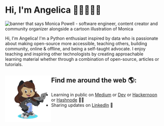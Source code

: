 # Hi, I'm Angelica 👋🏾👩🏽‍💻

<img src="https://raw.githubusercontent.com/M0nica/M0nica/master/gh-header-image-cropped.png" alt="banner that says Monica Powell - software engineer, content creator and community organizer alongside a cartoon illustration of Monica">

Hi, I'm Angelica! I'm a Python enthusiast inspired by data who is passionate about making open-source more accessible, teaching others, building community, online & offline, and being a self-taught advocate. I enjoy teaching and inspiring other technologists by creating approachable learning material whether through a combination of open-source, articles or tutorials. 


## Find me around the web 🌎: <a href="https://github.com/sponsors/angelicadietzel"><img align="left" width="150" height="150" src="https://github.com/angelicadietzel/angelica/blob/main/octoangelica.png"></a>
- Learning in public on <a href="https://www.medium.com/@angelicacodes">Medium</a> or <a href="https://dev.to/angelicadietzel">Dev</a> or <a href="https://hackernoon.com/u/angelica-dietzel">Hackernoon</a> or <a href="https://hashnode.com/@angelicacodes">Hashnode</a> ✍🏾
- Sharing updates on <a href="https://www.linkedin.com/in/angelicadietzel/">LinkedIn</a> 💼
